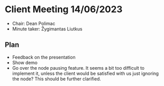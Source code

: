 # Client Meeting 14/06/2023

- Chair: Dean Polimac
- Minute taker: Žygimantas Liutkus

## Plan

- Feedback on the presentation
- Show demo
- Go over the node pausing feature. It seems a bit too difficult to implement it, unless the client would be satisfied
    with us just ignoring the node? This should be further clarified.
